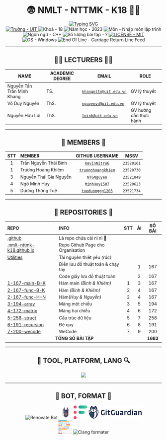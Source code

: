 <h1 align="center">😨 NMLT - NTTMK - K18 😵‍💫</h1>

<div align="center">
	<a href="https://git.io/typing-svg"><img src="https://readme-typing-svg.herokuapp.com?font=JetBrains+Mono&duration=4000&pause=800&color=FDFFB6&background=222436&center=true&vCenter=true&random=true&width=500&lines=UIT;NH%E1%BA%ACP+M%C3%94N+L%E1%BA%ACP+TR%C3%8CNH;NGUY%E1%BB%84N+T%E1%BA%A4N+TR%E1%BA%A6N+MINH+KHANG;1000+B%C3%80I+CODE+THI%E1%BA%BEU+NHI;NMLT+NTTMK+K18;TR%C6%AF%E1%BB%9CNG+%C4%90%E1%BA%A0I+H%E1%BB%8CC+C%C3%94NG+NGH%E1%BB%86+TH%C3%94NG+TIN" alt="Typing SVG" /></a>
</div>

<div align="center">
	<a href="https://uit.edu.vn/">
		<img src="https://img.shields.io/badge/tr%C6%B0%E1%BB%9Dng-UIT-a0c4ff?style=for-the-badge" alt="Trường - UIT">
	</a>
	<img src="https://img.shields.io/badge/kho%C3%A1-18-9bf6ff?style=for-the-badge" alt="Khoá - 18">
	<img src="https://img.shields.io/badge/n%C4%83m_h%E1%BB%8Dc-2023-caffbf?style=for-the-badge" alt="Năm học - 2023">
	<img src="https://img.shields.io/badge/m%C3%B4n-nh%E1%BA%ADp_m%C3%B4n_l%E1%BA%ADp_tr%C3%ACnh-fdffb6?style=for-the-badge" alt="Môn - Nhập môn lập trình">
	<img src="https://img.shields.io/badge/ng%C3%B4n_ng%E1%BB%AF-C%2B%2B-ffd6a5?style=for-the-badge" alt="Ngôn ngữ - C++">
	<img src="https://img.shields.io/badge/s%E1%BB%91%20l%C6%B0%E1%BB%A3ng%20b%C3%A0i%20t%E1%BA%ADp-%3F-ffadad?style=for-the-badge" alt="Số lượng bài tập - ?">
	<a href="./LICENSE">
		<img src="https://img.shields.io/badge/License-MIT-ffc6ff?style=for-the-badge" alt="LICENSE - MIT">
	</a>
	<img src="https://img.shields.io/badge/OS-Windows-bdb2ff?style=for-the-badge&logo=windows%2011" alt="OS - Windows">
	<img src="https://img.shields.io/badge/EOL-CRLF-a0c4ff?style=for-the-badge" alt="End Of Line - Carriage Return Line Feed">
</div>

---

<h2 align="center">🧑‍🏫 LECTURERS 👨‍🏫</h2>

<div align="center">
	<table>
		<thead>
			<tr>
				<th><b>NAME</B></th>
				<th><b>ACADEMIC DEGREE</B></th>
				<th><b>EMAIL</B></th>
				<th><b>ROLE</B></th>
			</tr>
		</thead>
		<tbody>
			<tr>
				<td>Nguyễn Tấn Trần Minh Khang</td>
				<td>TS.</td>
				<td><code><a href="mailto:khangnttm@uit.edu.vn">khangnttm@uit.edu.vn</a></code></td>
				<td>GV lý thuyết</td>
			</tr>
			<tr>
				<td>Võ Duy Nguyên</td>
				<td>ThS.</td>
				<td><code><a href="mailto:nguyenvd@uit.edu.vn">nguyenvd@uit.edu.vn</a></code></td>
				<td>GV lý thuyết</td>
			</tr>
			<tr>
				<td>Nguyễn Hữu Lợi</td>
				<td>ThS.</td>
				<td><code><a href="mailto:loinh@uit.edu.vn">loinh@uit.edu.vn</a></code></td>
				<td>GV hướng dẫn thực hành</td>
			</tr>
		</tbody>
	</table>
</div>

---

<h2 align="center">🧒 MEMBERS 🧒</h2>

<div align="center">
	<table>
		<thead>
			<tr>
				<th align="center"><b>STT</b></th>
				<th align="left"><b>MEMBER</b></th>
				<th align="center"><b>GITHUB USERNAME</b></th>
				<th align="center"><b>MSSV</b></th>
			</tr>
		</thead>
		<tbody>
			<tr>
				<td align="center">1</td>
				<td>Trần Nguyễn Thái Bình</td>
				<td align="center"><code><a href="https://github.com/KevinNitroG">KevinNitroG</a></code></td>
				<td align="center"><code>23520161</code></td>
			</tr>
			<tr>
				<td align="center">1</td>
				<td>Trương Hoàng Khiêm</td>
				<td align="center"><code><a href="https://github.com/truonghoangkhiem">truonghoangkhiem</a></code></td>
				<td align="center"><code>23520730</code></td>
			</tr>
			<tr>
				<td align="center">3</td>
				<td>Nguyễn Thái Gia Nguyễn</td>
				<td align="center"><code><a href="https://github.com/NTGNguyen">NTGNguyen</a></code></td>
				<td align="center"><code>23521049</code></td>
			</tr>
			<tr>
				<td align="center">4</td>
				<td>Ngô Minh Huy</td>
				<td align="center"><code><a href="https://github.com/MinhHuy1507">MinhHuy1507</a></code></td>
				<td align="center"><code>23520623</code></td>
			</tr>
			<tr>
				<td align="center">5</td>
				<td>Dương Thông Tuệ</td>
				<td align="center"><code><a href="https://github.com/tueduonggg1203">tueduonggg1203</a></code></td>
				<td align="center"><code>23521734</code></td>
			</tr>
		</tbody>
	</table>
</div>

---

<h2 align="center">📁 REPOSITORIES 📂</h2>

<div align="center">
	<table>
		<thead>
			<tr>
				<th align="left"><b>REPO</b></th>
				<th align="left"><b>INFO</b></th>
				<th><b>STT</b></th>
				<th><b>ẢI</b></th>
				<th><b>SỐ BÀI</b></th>
			</tr>
		</thead>
		<tbody>
			<tr>
				<td><a href="../../../.github">.github</a></td>
				<td>Là repo chứa cái nì nì 🤥</td>
				<td></td>
				<td></td>
				<td></td>
			</tr>
			<tr>
				<td><a href="../../../.nmlt-nttmk-k18.github.io">.nmlt-nttmk-k18.github.io</a></td>
				<td>Repo Github Page cho Organisation</td>
				<td></td>
				<td></td>
				<td></td>
			</tr>
			<tr>
				<td><a href="../../../Utilities">Utilities</a></td>
				<td>Tài nguyên thiết yếu <i>(rác)</i></td>
				<td></td>
				<td></td>
				<td></td>
			</tr>
			<tr>
				<td></td>
				<td>Điền lưu đồ thuật toán & chạy tay</td>
				<td></td>
				<td align="center">1</td>
				<td align="center">167</td>
				</tr>
				<tr>
				<td></td>
				<td>Code giấy lưu đồ thuật toán</td>
				<td></td>
				<td align="center">2</td>
				<td align="center">167</td>
				</tr>
			<tr>
				<td><a href="../../../1-167-main-B-K">1-167-main-B-K</a></td>
				<td>Hàm main <i>(Bình & Khiêm)</i></td>
				<td align="center">1</td>
				<td align="center">3</td>
				<td align="center">167</td>
			</tr>
			<tr>
				<td><a href="../../../2-167-func-B-K">2-167-func-B-K</a></td>
				<td>Hàm <i>(Bình & Khiêm)</i></td>
				<td align="center">2</td>
				<td align="center">4</td>
				<td align="center">167</td>
			</tr>
			<tr>
				<td><a href="../../../2-167-func-H-N">2-167-func-H-N</a></td>
				<td>Hàm<i>(Huy & Nguyễn)</i></td>
				<td align="center">2</td>
				<td align="center">4</td>
				<td align="center">167</td>
			</tr>
			<tr>
				<td><a href="../../../3-194-array">3-194-array</a></td>
				<td>Mảng một chiều</td>
				<td align="center">3</td>
				<td align="center">5</td>
				<td align="center">194</td>
			</tr>
			<tr>
				<td><a href="../../../4-172-matrix">4-172-matrix</a></td>
				<td>Mảng hai chiều</td>
				<td align="center">4</td>
				<td align="center">6</td>
				<td align="center">172</td>
			</tr>
			<tr>
				<td><a href="../../../5-258-struct">5-258-struct</a></td>
				<td>Cấu trúc dữ liệu</td>
				<td align="center">5</td>
				<td align="center">7</td>
				<td align="center">258</td>
			</tr>
			<tr>
				<td><a href="../../../6-191-recursion">6-191-recursion</a></td>
				<td>Đệ quy</td>
				<td align="center">6</td>
				<td align="center">8</td>
				<td align="center">191</td>
			</tr>
			<tr>
				<td><a href="../../../7-200-wecode">7-200-wecode</a></td>
				<td>WeCode</td>
				<td align="center">7</td>
				<td align="center">9</td>
				<td align="center">200</td>
			</tr>
			<tr>
				<td colspan="4" align="center"><strong>TỔNG SỐ BÀI TẬP</strong></td>
				<td align="center"><strong>1683</strong></td>
			</tr>
		</tbody>
	</table>
</div>

---

<h2 align="center">🔮 TOOL, PLATFORM, LANG 🔍</h2>

<p align="center">
  <a href="https://skillicons.dev">
    <img src="https://skillicons.dev/icons?i=cpp,py,md,regex,bash,git,github,githubactions,visualstudio,vscode&perline=5&theme=dark" />
  </a>
</p>

---

<h2 align="center">🤖 BOT, FORMAT 🔨</h2>

<div class="svg-container" align="center">
    <img height="44px" src="https://avatars.githubusercontent.com/u/25180681?v=4" alt="Renovate Bot" />
    <img height="44px" src="/img/snyk-avatar-transparent.png" alt="Snyk" />
    <img height="44px" src="/img/codefactor-icon-svgrepo-com.svg" alt="CodeFactor" />
    <img height="44px" src="/img/gitguardian.svg" alt="Gitguardian" />
    <br>
    <img height="44px" src="/img/prettier-svgrepo-com.svg" alt="Prettier" />
    <img height="44px" src="https://llvm.org/img/LLVMWyvernSmall.png" alt="Clang formater" />
</div>
